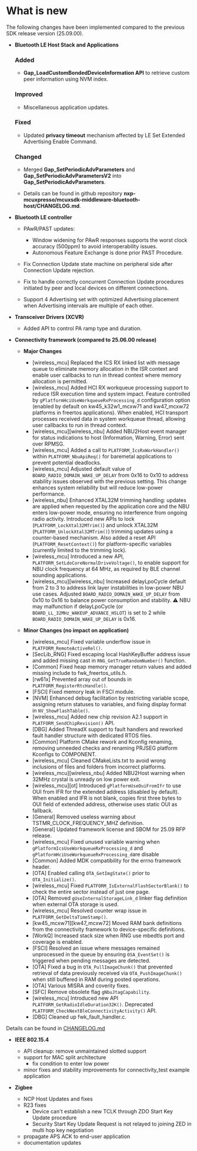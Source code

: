 # What is new 

The following changes have been implemented compared to the previous SDK release version \(25.09.00\).

-   **Bluetooth LE Host Stack and Applications**

    ### Added
    -   **Gap_LoadCustomBondedDeviceInformation API** to retrieve custom peer information using NVM index.

    ### Improved
    -   Miscellaneous application updates.

    ### Fixed
    -   Updated **privacy timeout** mechanism affected by LE Set Extended Advertising Enable Command.

    ### Changed
    -   Merged **Gap_SetPeriodicAdvParameters** and **Gap_SetPeriodicAdvParametersV2** into **Gap_SetPeriodicAdvParameters**.

    -   Details can be found in github repository **nxp-mcuxpresso/mcuxsdk-middleware-bluetooth-host/CHANGELOG.md**.

-   **Bluetooth LE controller**
    - PAwR/PAST updates:
        -   Window widening for PAwR responses supports the worst clock accuracy (500ppm) to avoid interoperability issues.
        -   Autonomous Feature Exchange is done prior PAST Procedure.
        
    - Fix Connection Update state machine on peripheral side after Connection Update rejection.
    - Fix to handle correctly concurrent Connection Update procedures initiated by peer and local devices on different connections.
    - Support 4 Advertising set with optimized Advertising placement when Advertising intervals are multiple of each other.

-   **Transceiver Drivers (XCVR)**
    -   Added API to control PA ramp type and duration.

-   **Connectivity framework (compared to 25.06.00 release)**

    -   **Major Changes**
        - [wireless_mcu] Replaced the ICS RX linked list with message queue to eliminate memory allocation in the ISR context and enable user callbacks to run in thread context where memory allocation is permitted.
        - [wireless_mcu] Added HCI RX workqueue processing support to reduce ISR execution time and system impact. Feature controlled by `gPlatformHciUseWorkqueueRxProcessing_d` configuration option (enabled by default on kw45_k32w1_mcxw71 and kw47_mcxw72 platforms in freertos applications). When enabled, HCI transport processes received data in system workqueue thread, allowing user callbacks to run in thread context.
        - [wireless_mcu][wireless_nbu] Added NBU2Host event manager for status indications to host (Information, Warning, Error) sent over RPMSG.
        - [wireless_mcu] Added a call to `PLATFORM_IcsRxWorkHandler()` within `PLATFORM_NbuApiReq()` for baremetal applications to prevent potential deadlocks.
        - [wireless_mcu] Adjusted default value of `BOARD_RADIO_DOMAIN_WAKE_UP_DELAY` from 0x16 to 0x10 to address stability issues observed with the previous setting. This change enhances system reliability but will reduce low-power performance.
        - [wireless_nbu] Enhanced XTAL32M trimming handling: updates are applied when requested by the application core and the NBU enters low-power mode, ensuring no interference from ongoing radio activity. Introduced new APIs to lock (`PLATFORM_LockXtal32MTrim()`) and unlock XTAL32M (`PLATFORM_UnlockXtal32MTrim()`) trimming updates using a counter-based mechanism. Also added a reset API (`PLATFORM_ResetContext()`) for platform-specific variables (currently limited to the trimming lock).
        - [wireless_mcu] Introduced a new API, `PLATFORM_SetLdoCoreNormalDriveVoltage()`, to enable support for NBU clock frequency at 64 MHz, as required by BLE channel sounding applications.
        - [wireless_mcu][wireless_nbu] Increased delayLpoCycle default from 2 to 3 to address link layer instabilities in low-power NBU use cases. Adjusted `BOARD_RADIO_DOMAIN_WAKE_UP_DELAY` from 0x10 to 0x16 to balance power consumption and stability. ⚠️ NBU may malfunction if delayLpoCycle (or `BOARD_LL_32MHz_WAKEUP_ADVANCE_HSLOT`) is set to 2 while `BOARD_RADIO_DOMAIN_WAKE_UP_DELAY` is 0x16.

    -   **Minor Changes (no impact on application)**
        - [wireless_mcu] Fixed variable underflow issue in `PLATFORM_RemoteActiveRel()`.
        - [SecLib_RNG] Fixed escaping local HashKeyBuffer address issue and added missing cast in `RNG_GetTrueRandomNumber()` function.
        - [Common] Fixed heap memory manager return values and added missing include to fwk_freertos_utils.h.
        - [rw61x] Prevented array out of bounds in `PLATFORM_RegisterRtcHandle()`.
        - [FSCI] Fixed memory leak in FSCI module.
        - [NVM] Enhanced debug facilitation by restricting variable scope, assigning return statuses to variables, and fixing display format in `NV_ShowFlashTable()`.
        - [wireless_mcu] Added new chip revision A2.1 support in `PLATFORM_SendChipRevision()` API.
        - [DBG] Added ThreadX support to fault handlers and reworked fault handler structure with dedicated RTOS files.
        - [Common] Platform CMake rework and Kconfig renaming, removing unneeded checks and renaming PRJSEG platform Kconfigs to COMPONENT.
        - [wireless_mcu] Cleaned CMakeLists.txt to avoid wrong inclusions of files and folders from incorrect platforms.
        - [wireless_mcu][wireless_nbu] Added NBU2Host warning when 32MHz crystal is unready on low power exit.
        - [wireless_mcu][ot] Introduced `gPlatformUseOuiFromIfr` to use OUI from IFR for the extended address (disabled by default). When enabled and IFR is not blank, copies first three bytes to OUI field of extended address, otherwise uses static OUI as fallback.
        - [General] Removed useless warning about TSTMR_CLOCK_FREQUENCY_MHZ definition.
        - [General] Updated framework license and SBOM for 25.09 RFP release.
        - [wireless_mcu] Fixed unused variable warning when `gPlatformIcsUseWorkqueueRxProcessing_d` and `gPlatformHciUseWorkqueueRxProcessing_d`are disable
        - [Common] Added MDK compatibility for the errno framework header.
        - [OTA] Enabled calling `OTA_GetImgState()` prior to `OTA_Initialize()`.
        - [wireless_mcu] Fixed `PLATFORM_IsExternalFlashSectorBlank()` to check the entire sector instead of just one page.
        - [OTA] Removed `gUseInternalStorageLink_d` linker flag definition when external OTA storage is used.
        - [wireless_mcu] Resolved counter wrap issue in `PLATFORM_GetDeltaTimeStamp()`.
        - [kw45_mcxw71][kw47_mcxw72] Moved RAM bank definitions from the connectivity framework to device-specific definitions.
        - [WorkQ] Increased stack size when RNG use mbedtls port and coverage is enabled.
        - [FSCI] Resolved an issue where messages remained unprocessed in the queue by ensuring `OSA_EventSet()` is triggered when pending messages are detected.
        - [OTA] Fixed a bug in `OTA_PullImageChunk()` that prevented retrieval of data previously received via `OTA_PushImageChunk()` when still buffered in RAM during posted operations.
        - [OTA] Various MISRA and coverity fixes.
        - [SFC] Remove obsolete flag `gNbuJtagCapability`.
        - [wireless_mcu] Introduced new API `PLATFORM_GetRadioIdleDuration32K()`. Deprecated `PLATFORM_CheckNextBleConnectivityActivity()` API.
        - [DBG] Cleaned up fwk_fault_handler.c.


Details can be found in [CHANGELOG.md](../../../../../../middleware/wireless/framework/CHANGELOG.md)

-   **IEEE 802.15.4**
     - API cleanup: remove unmaintained slotted support
     - support for MAC split architecture
       - fix condition to enter low power
     - minor fixes and stability improvements for connectivity_test example application

-   **Zigbee**
      - NCP Host Updates and fixes
      - R23 fixes
        - Device can't establish a new TCLK through ZDO Start Key Update procedure
        - Security Start Key Update Request is not relayed to joining ZED in multi hop key negotiation
      - propagate APS ACK to end-user application
      - documentation updates
